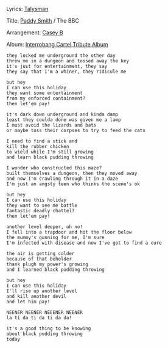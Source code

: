 
Lyrics: [Talysman](/talysman)

Title: [Paddy Smith](/paddy-smith) / The BBC

Arrangement: [Casey B](/casey-b)

Album: [Interrobang Cartel Tribute Album](/interrobang-cartel-tribute-album)

    they locked me underground the other day 
    threw me in a dungeon and tossed away the key 
    it's just for entertainment, they say 
    they say that I'm a whiner, they ridicule me 

    but hey 
    I can use this holiday 
    they want some entertainment 
    from my enforced containment? 
    then let'em pay! 

    it's dark down underground and kinda damp 
    least they coulda done was given me a lamp 
    I must avoid the lizards and bats 
    or maybe toss their corpses to try to feed the cats 

    I need to find a stick and 
    kill the rubber chicken 
    to wield while I'm still growing 
    and learn black pudding throwing 

    I wonder who constructed this maze? 
    built themselves a dungeon, then they moved away 
    and now I'm crawling through it in a daze 
    I'm just an angsty teen who thinks the scene's ok 

    but hey 
    I can use this holiday 
    they want to see me battle 
    fantastic deadly chattel? 
    then let'em pay! 

    another level deeper, oh no! 
    I fell into a trapdoor and hit the floor below 
    the mummy's gunning for me, I'm sure 
    I'm infected with disease and now I've got to find a cure 

    the air is getting colder 
    because of that beholder 
    thank plugh my power's growing 
    and I learned black pudding throwing 

    but hey 
    I can use this holiday 
    I'll rise up another level 
    and kill another devil 
    and let him pay! 

    NEENER NEENER NEEENER NEENER 
    la ti da ti da ti da da! 

    it's a good thing to be knowing 
    about black pudding throwing 
    today 
